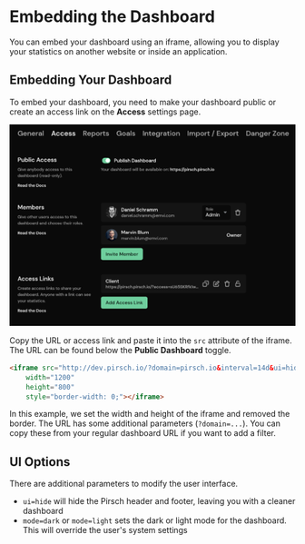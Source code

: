 # Embedding the Dashboard

You can embed your dashboard using an iframe, allowing you to display your statistics on another website or inside an application.

## Embedding Your Dashboard

To embed your dashboard, you need to make your dashboard public or create an access link on the **Access** settings page.

![Access Settings](../static/advanced/embed-access.png)

Copy the URL or access link and paste it into the `src` attribute of the iframe. The URL can be found below the **Public Dashboard** toggle.

```HTML
<iframe src="http://dev.pirsch.io/?domain=pirsch.io&interval=14d&ui=hide"
    width="1200"
    height="800"
    style="border-width: 0;"></iframe>
```

In this example, we set the width and height of the iframe and removed the border. The URL has some additional parameters (`?domain=...`). You can copy these from your regular dashboard URL if you want to add a filter.

## UI Options

There are additional parameters to modify the user interface.

* `ui=hide` will hide the Pirsch header and footer, leaving you with a cleaner dashboard
* `mode=dark` or `mode=light` sets the dark or light mode for the dashboard. This will override the user's system settings
